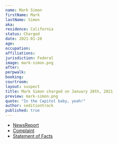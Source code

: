 ```yaml
---
name: Mark Simon
firstName: Mark
lastName: Simon
aka:
residence: California
status: Charged
date: 2021-01-28
age:
occupation:
affiliations:
jurisdiction: Federal
image: mark-simon.png
after:
perpwalk:
booking:
courtroom:
layout: suspect
title: Mark Simon charged on January 28th, 2021
preview: mark-simon.png
quote: "In the Capitol baby, yeah!"
author: seditiontrack
published: true
---
```


- [NewsReport](https://www.ocregister.com/2021/01/28/fbi-arrests-huntington-beach-man-for-suspected-involvement-in-u-s-capitol-siege/)
- [Complaint](https://www.justice.gov/opa/page/file/1361286/download)
- [Statement of Facts](https://www.justice.gov/opa/page/file/1361286/download)
